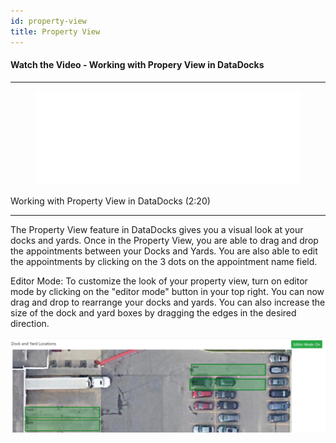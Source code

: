 ```yaml
---
id: property-view
title: Property View
---
```


#### Watch the Video - Working with Propery View in DataDocks

***
<figure class="video-container">
  <iframe src="//www.youtube.com/embed/lhTIf9YODeI" frameborder="0" allowFullScreen width="100%"></iframe>
</figure>

Working with Property View in DataDocks (2:20)
***

The Property View feature in DataDocks gives you a visual look at your docks and yards. Once in the Property View, you are able to drag and drop the appointments between your Docks and Yards. You are also able to edit the appointments by clicking on the 3 dots on the appointment name field.

Editor Mode:
To customize the look of your property view, turn on editor mode by clicking on the "editor mode" button in your top right. You can now drag and drop to rearrange your docks and yards. You can also increase the size of the dock and yard boxes by dragging the edges in the desired direction.

[![Editor mode](/img/docs/advanced/property-view/editor-mode.png)](/img/docs/advanced/property-view/editor-mode.png)